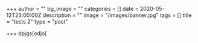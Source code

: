 +++
author = ""
bg_image = ""
categories = []
date = 2020-05-12T23:00:00Z
description = ""
image = "/images/banner.jpg"
tags = []
title = "tests 2"
type = "post"

+++
dpjgs\[odjo\[